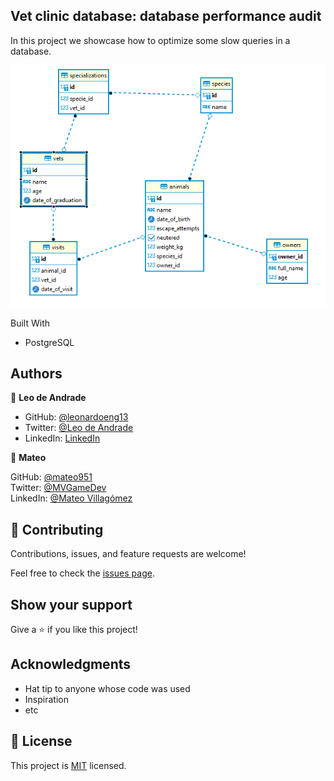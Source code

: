 ## Vet clinic database: database performance audit ## 
 
In this project we showcase how to optimize some slow queries in a database.

![ScreenShot](./images/diagram.png?raw=true)

Built With
- PostgreSQL

## Authors

👤 **Leo de Andrade**

- GitHub: [@leonardoeng13](https://github.com/githubhandle)
- Twitter: [@Leo de Andrade](https://twitter.com/andrede_leo)
- LinkedIn: [LinkedIn](https://linkedin.com/in/leonardodeandrade)

👤 **Mateo**

GitHub: [@mateo951](https://github.com/mateo951)<br>
Twitter: [@MVGameDev](https://twitter.com/MVGameDev)<br>
LinkedIn: [@Mateo Villagómez](https://www.linkedin.com/in/mateo-villagómez/)<br>


## 🤝 Contributing

Contributions, issues, and feature requests are welcome!

Feel free to check the [issues page](../../issues/).

## Show your support

Give a ⭐️ if you like this project!

## Acknowledgments

- Hat tip to anyone whose code was used
- Inspiration
- etc

## 📝 License

This project is [MIT](./MIT.md) licensed.
